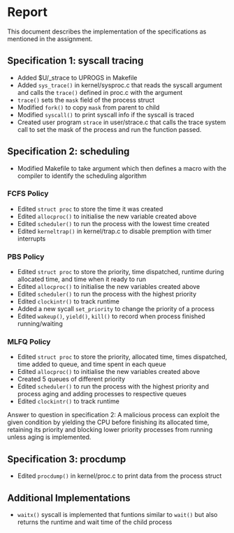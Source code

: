 # Report
This document describes the implementation of the specifications as mentioned in the assignment.

## Specification 1: syscall tracing
- Added $U/_strace to UPROGS in Makefile
- Added `sys_trace()` in kernel/sysproc.c that reads the syscall argument and calls the
`trace()` defined in proc.c with the argument
- `trace()` sets the `mask` field of the process struct
- Modified `fork()` to copy `mask` from parent to child
- Modified `syscall()` to print syscall info if the syscall is traced
- Created user program `strace` in user/strace.c that calls the trace system call to set the mask of the process and run the function passed.

## Specification 2: scheduling
- Modified Makefile to take argument which then defines a macro with the compiler to identify the scheduling algorithm

### FCFS Policy
- Edited `struct proc` to store the time it was created
- Edited `allocproc()` to initialise the new variable created above
- Edited `scheduler()` to run the process with the lowest time created
- Edited `kerneltrap()` in kernel/trap.c to disable premption with timer interrupts

### PBS Policy
- Edited `struct proc` to store the priority, time dispatched, runtime during allocated time, and time when it ready to run
- Edited `allocproc()` to initialise the new variables created above
- Edited `scheduler()` to run the process with the highest priority
- Edited `clockintr()` to track runtime
- Added a new sycall `set_priority` to change the priority of a process
- Edited `wakeup()`, `yield()`, `kill()` to record when process finished running/waiting

### MLFQ Policy
- Edited `struct proc` to store the priority, allocated time, times dispatched, time added to queue, and time spent in each queue
- Edited `allocproc()` to initialise the new variables created above
- Created 5 queues of different priority
- Edited `scheduler()` to run the process with the highest priority and process aging and adding processes to respective queues
- Edited `clockintr()` to track runtime

Answer to question in specification 2: A malicious process can exploit the given condition by yielding the CPU before finishing its allocated time, retaining its priority and blocking lower priority processes from running unless aging is implemented.

## Specification 3: procdump
- Edited `procdump()` in kernel/proc.c to print data from the process struct

## Additional Implementations
- `waitx()` syscall is implemented that funtions similar to `wait()` but also returns the runtime and wait time of the child process